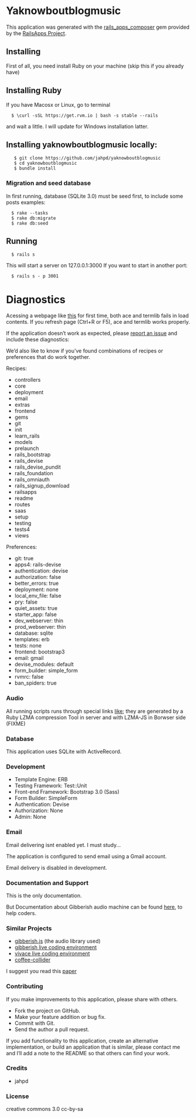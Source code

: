 
# Yaknowboutblogmusic


This application was generated with the [rails_apps_composer](https://github.com/RailsApps/rails_apps_composer) gem
provided by the [RailsApps Project](http://railsapps.github.io/).

## Installing

First of all, you need install Ruby on your machine (skip this if you
already have)

## Installing Ruby

If you have Macosx or Linux, go to terminal

```
  $ \curl -sSL https://get.rvm.io | bash -s stable --rails
```

and wait a little.
I will update for Windows installation latter.

## Installing yaknowboutblogmusic locally:

```
   $ git clone https://github.com/jahpd/yaknowboutblogmusic
   $ cd yaknowboutblogmusic
   $ bundle install
```

### Migration and seed database

In first running, database (SQLite 3.0) must be seed first, to include some posts
examples:

```
  $ rake --tasks
  $ rake db:migrate
  $ rake db:seed
```
  
## Running

```
  $ rails s 
```

This will start a server on 127.0.0.1:3000
If you want to start in another port:

```
  $ rails s - p 3001
```

# Diagnostics

Acessing a webpage like
[this](http://localhost:3000/posts/1/hear?c=5d000080001f00000000000000000508f7f014ae2e34fad792f976127ce795bd535d17482c64acba78844ca0082ba0)
for first time, both ace and termlib fails in load contents. If you
refresh page (Ctrl+R or F5), ace and termlib works properly.

If the application doesn’t work as expected, please [report an issue](https://github.com/RailsApps/rails_apps_composer/issues)
and include these diagnostics:

We’d also like to know if you’ve found combinations of recipes or
preferences that do work together.

Recipes:

* controllers
* core
* deployment
* email
* extras
* frontend
* gems
* git
* init
* learn_rails
* models
* prelaunch
* rails_bootstrap
* rails_devise
* rails_devise_pundit
* rails_foundation
* rails_omniauth
* rails_signup_download
* railsapps
* readme
* routes
* saas
* setup
* testing
* tests4
* views

Preferences:

* git: true
* apps4: rails-devise
* authentication: devise
* authorization: false
* better_errors: true
* deployment: none
* local_env_file: false
* pry: false
* quiet_assets: true
* starter_app: false
* dev_webserver: thin
* prod_webserver: thin
* database: sqlite
* templates: erb
* tests: none
* frontend: bootstrap3
* email: gmail
* devise_modules: default
* form_builder: simple_form
* rvmrc: false
* ban_spiders: true

### Audio

All running scripts runs through special links
[like](localhost:3000/posts/5/hear?c=5d000080002c000000000000000024938540e56f5a52529dfa86a8e874e228019812336a6e6a19f120ac69dbf04163f75ff8e4d5a8e9e8f6fac32cb01d9c00);
they are generated by a Ruby LZMA compression Tool in server and with
LZMA-JS in Borwser side (FIXME)

### Database

This application uses SQLite with ActiveRecord.

### Development

-   Template Engine: ERB
-   Testing Framework: Test::Unit
-   Front-end Framework: Bootstrap 3.0 (Sass)
-   Form Builder: SimpleForm
-   Authentication: Devise
-   Authorization: None
-   Admin: None

### Email

Email delivering isnt enabled yet. I must study...

The application is configured to send email using a Gmail account.

Email delivery is disabled in development.


### Documentation and Support

This is the only documentation.

But Documentation about Gibberish audio machine can be found [here](http://www.charlie-roberts.com/gibberish/),
to help coders.


### Similar Projects

 - [gibberish.js](https://github.com/charlieroberts/Gibberish) (the audio library used)
 - [gibberish live coding environment](http://gibber.mat.ucsb.edu/)
 - [vivace live coding
 environment](http://void.cc/freakcoding/)
 - [coffee-collider](https://github.com/mohayonao/CoffeeCollider)

I suggest you read this [paper](http://www.mat.ucsb.edu/Publications/WebBrowser-as-Synth-Interface.pdf)

### Contributing

If you make improvements to this application, please share with others.

-   Fork the project on GitHub.
-   Make your feature addition or bug fix.
-   Commit with Git.
-   Send the author a pull request.

If you add functionality to this application, create an alternative
implementation, or build an application that is similar, please contact
me and I’ll add a note to the README so that others can find your work.

### Credits

- jahpd

### License

creative commons 3.0 cc-by-sa
